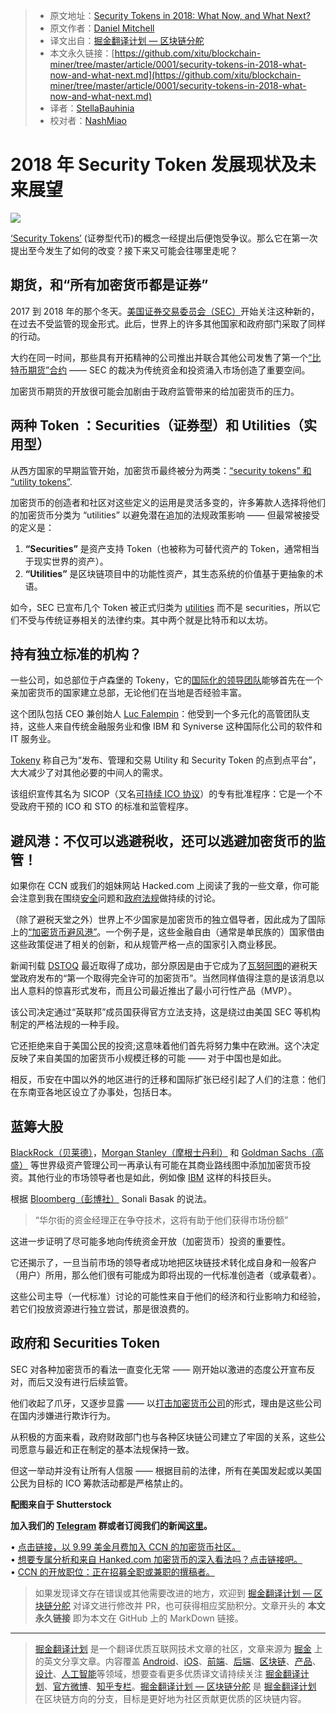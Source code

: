 > * 原文地址：[Security Tokens in 2018: What Now, and What Next?](https://www.ccn.com/security-tokens-in-2018-what-now-and-what-next/)
> * 原文作者：[Daniel Mitchell](https://www.ccn.com/security-tokens-in-2018-what-now-and-what-next/)
> * 译文出自：[掘金翻译计划 — 区块链分舵](https://github.com/xitu/blockchain-miner)
> * 本文永久链接：[https://github.com/xitu/blockchain-miner/tree/master/article/0001/security-tokens-in-2018-what-now-and-what-next.md](https://github.com/xitu/blockchain-miner/tree/master/article/0001/security-tokens-in-2018-what-now-and-what-next.md)
> * 译者：[StellaBauhinia](https://github.com/StellaBauhinia)
> * 校对者：[NashMiao](https://github.com/wdx7266)

# 2018 年 Security Token 发展现状及未来展望

![](https://248qms3nhmvl15d4ne1i4pxl-wpengine.netdna-ssl.com/wp-content/uploads/2016/07/Secure-digital-lock-760x400.jpg)

[‘Security Tokens’](https://hacked.com/state-of-securities-token-regulation-and-solutions/) (证劵型代币)的概念一经提出后便饱受争议。那么它在第一次提出至今发生了如何的改变？接下来又可能会往哪里走呢？

## 期货，和“所有加密货币都是证券”

 2017 到 2018 年的那个冬天。[美国证券交易委员会（SEC）](https://www.ccn.com/utility-token-ico-probably-securities-offering-sec-chairman/)开始关注这种新的，在过去不受监管的现金形式。此后，世界上的许多其他国家和政府部门采取了同样的行动。

大约在同一时间，那些具有开拓精神的公司推出并联合其他公司发售了第一个[“比特币期货”合约](https://www.ccn.com/cmes-bitcoin-futures-launch-december-18/) —— SEC 的裁决为传统资金和投资涌入市场创造了重要空间。

加密货币期货的开放很可能会加剧由于政府监管带来的给加密货币的压力。

## 两种 Token ：Securities（证券型）和 Utilities（实用型）

从西方国家的早期监管开始，加密货币最终被分为两类：[“security tokens” 和 “utility tokens”](https://www.investopedia.com/terms/s/security-token.asp).

加密货币的创造者和社区对这些定义的运用是灵活多变的，许多筹款人选择将他们的加密货币分类为 “utilities” 以避免潜在追加的法规政策影响 —— 但最常被接受的定义是：

1.  **“Securities”** 是资产支持 Token（也被称为可替代资产的 Token，通常相当于现实世界的资产）。
2.  **“Utilities”** 是区块链项目中的功能性资产，其生态系统的价值基于更抽象的术语。

如今，SEC 已宣布几个 Token 被正式归类为 [utilities](https://www.wired.com/story/sec-ether-bitcoin-not-securities/) 而不是 securities，所以它们不受与传统证券相关的法律约束。其中两个就是比特币和以太坊。

## 持有独立标准的机构？

一些公司，如总部位于卢森堡的 Tokeny，它的[国际化的领导团队](https://tokeny.com/about-us/)能够首先在一个亲加密货币的国家建立总部，无论他们在当地是否经验丰富。

这个团队包括 CEO 兼创始人 [Luc Falempin](https://www.linkedin.com/in/lucfalempin/)：他受到一个多元化的高管团队支持，这些人来自传统金融服务业和像 IBM 和 Syniverse 这种国际化公司的软件和 IT 服务业。

[Tokeny](https://tokeny.com/) 称自己为“发布、管理和交易 Utility 和 Security Token 的点到点平台”，大大减少了对其他必要的中间人的需求。

该组织宣传其名为 SICOP（又名[可持续 ICO 协议](https://medium.com/tokeny/othe-sustainable-ico-protocol-sicop-4a9fc09dd722)）的专有批准程序：它是一个不受政府干预的 ICO 和 STO 的标准和监管程序。

## 避风港：不仅可以逃避税收，还可以逃避加密货币的监管！

如果你在 CCN 或我们的姐妹网站 Hacked.com 上阅读了我的一些文章，你可能会注意到我在围绕[安全](https://www.ccn.com/op-ed-crypto-security-the-good-the-bad-and-the-mcafee/)问题和[政府法规](https://hacked.com/extensive-and-unenforceable-sec-regulations-should-be-challenged/)做持续的讨论。

（除了避税天堂之外）世界上不少国家是加密货币的独立倡导者，因此成为了国际上的[“加密货币避风港”](https://hacked.com/regulations-and-crypto-havens-china-and-the-rest-of-the-world/)。一个例子是，这些金融自由（通常是单民族的）国家借由这些政策促进了相关的创新，和从规管严格一点的国家引入商业移民。

新闻刊载 [DSTOQ](https://dstoq.com/) 最近取得了成功，部分原因是由于它成为了[瓦努阿图](https://hacked.com/vanuatu-joins-list-of-countries-issuing-crypto-licenses/)的避税天堂政府发布的“第一个取得完全许可的加密货币”。当然同样值得注意的是该消息以出人意料的惊喜形式发布，而且公司最近推出了最小可行性产品（MVP）。

该公司决定通过“英联邦”成员国获得官方立法支持，这是绕过由美国 SEC 等机构制定的严格法规的一种手段。

它还拒绝来自于美国公民的投资;这意味着他们首先将努力集中在欧洲。这个决定反映了来自美国的加密货币小规模迁移的可能 —— 对于中国也是如此。

相反，币安在中国以外的地区进行的迁移和国际扩张已经引起了人们的注意：他们在东南亚各地区设立了办事处，包括日本。

## 蓝筹大股

[BlackRock（贝莱德）](https://www.ccn.com/blackrock-the-worlds-largest-asset-manager-is-exploring-cryptocurrencies/)，[Morgan Stanley（摩根士丹利）](https://www.ccn.com/morgan-stanley-poaches-credit-suisse-bitcoin-expert-to-head-crypto-division/) 和 [Goldman Sachs（高盛）](https://www.ccn.com/goldman-sachs-may-store-bitcoin-for-cryptocurrency-funds-institutional-investors/) 等世界级资产管理公司一再承认有可能在其商业路线图中添加加密货币投资。其他行业的市场领导者也是如此，例如像 [IBM](https://www.ccn.com/ibm-wins-aud-1-billion-contract-to-develop-blockchain-tech-initiatives-for-australia-govt/) 这样的科技巨头。

根据 [Bloomberg（彭博社）](https://www.bloomberg.com/news/articles/2018-05-29/morgan-stanley-taps-blackrock-to-help-lure-2-trillion-of-assets) Sonali Basak 的说法。

> “华尔街的资金经理正在争夺技术，这将有助于他们获得市场份额”

这进一步证明了尽可能多地向传统资金开放（加密货币）投资的重要性。

它还揭示了，一旦当前市场的领导者成功地把区块链技术转化成自身和一般客户（用户）所用，那么他们很有可能成为即将出现的一代标准创造者（或承载者）。

这些公司主导（一代标准）讨论的可能性来自于他们的经济和行业影响力和经验，若它们投放资源进行独立尝试，那是很浪费的。

## 政府和 Securities Token

SEC 对各种加密货币的看法一直变化无常 —— 刚开始以激进的态度公开宣布反对，而后又没有进行后续监管。

他们收起了爪牙，又逐步显露 —— 以[打击加密货币公司](https://www.cnbc.com/2017/12/21/sec-crackdown-on-cryptocurrencies-is-about-to-get-serious-ex-chairman.html)的形式，理由是这些公司在国内涉嫌进行欺诈行为。

从积极的方面来看，政府财政部门也与各种区块链公司建立了牢固的关系，这些公司愿意与最近和正在制定的基本法规保持一致。

但这一举动并没有让所有人信服 —— 根据目前的法律，所有在美国发起或以美国公民为目标的 ICO 筹款活动都是严格禁止的。

**配图来自于 Shutterstock**

**加入我们的 [Telegram](https://telegram.me/ccncom) 群或者订阅我们的新闻[这里](https://cryptocoinsnews.us7.list-manage.com/subscribe?u=3cb6c1ebcf594a857d586ea94&id=c970df32b3)。**  
  
• [点击链接，以 9.99 美金月费加入 CCN 的加密货币社区。](https://network.ccn.com)  
• [想要专属分析和来自 Hanked.com 加密货币的深入看法吗？点击链接吧。](https://hacked.com/continue-reading)  
• [CCN 的开放职位：正在招募全职或兼职的撰稿者。](https://www.ccn.com/ccn-looking-journalists-co-editor/)

> 如果发现译文存在错误或其他需要改进的地方，欢迎到 [掘金翻译计划 — 区块链分舵](https://github.com/xitu/blockchain-miner) 对译文进行修改并 PR，也可获得相应奖励积分。文章开头的 **本文永久链接** 即为本文在 GitHub 上的 MarkDown 链接。


---

> [掘金翻译计划](https://github.com/xitu/gold-miner) 是一个翻译优质互联网技术文章的社区，文章来源为 [掘金](https://juejin.im) 上的英文分享文章。内容覆盖 [Android](https://github.com/xitu/gold-miner#android)、[iOS](https://github.com/xitu/gold-miner#ios)、[前端](https://github.com/xitu/gold-miner#前端)、[后端](https://github.com/xitu/gold-miner#后端)、[区块链](https://github.com/xitu/gold-miner#区块链)、[产品](https://github.com/xitu/gold-miner#产品)、[设计](https://github.com/xitu/gold-miner#设计)、[人工智能](https://github.com/xitu/gold-miner#人工智能)等领域，想要查看更多优质译文请持续关注 [掘金翻译计划](https://github.com/xitu/gold-miner)、[官方微博](http://weibo.com/juejinfanyi)、[知乎专栏](https://zhuanlan.zhihu.com/juejinfanyi)。[掘金翻译计划 — 区块链分舵](https://github.com/xitu/blockchain-miner) 是 [掘金翻译计划](https://github.com/xitu/gold-miner) 在区块链方向的分支，目标是更好地为社区贡献更优质的区块链内容。
